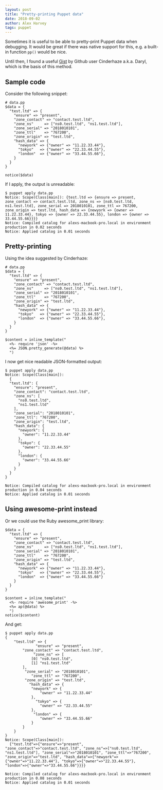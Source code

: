 ```yaml
---
layout: post
title: "Pretty-printing Puppet data"
date: 2018-09-02
author: Alex Harvey
tags: puppet
---
```


Sometimes it is useful to be able to pretty-print Puppet data when debugging. It would be great if there was native support for this, e.g. a built-in function `pp()` would be nice.

Until then, I found a useful [Gist](https://gist.github.com/Cinderhaze/6d1e90dec0184284eb25910b5ce06b5f) by Github user Cinderhaze a.k.a. Daryl, which is the basis of this method.

## Sample code

Consider the following snippet:

``` puppet
# data.pp
$data = {
  "test.ltd" => {
    "ensure" => "present",
    "zone_contact" => "contact.test.ltd",
    "zone_ns"     => ["ns0.test.ltd", "ns1.test.ltd"],
    "zone_serial" => "2018010101",
    "zone_ttl"    => "767200",
    "zone_origin" => "test.ltd",
    "hash_data" => {
      "newyork" => {"owner" => "11.22.33.44"},
      "tokyo"   => {"owner" => "22.33.44.55"},
      "london"  => {"owner" => "33.44.55.66"},
    }
  }
}

notice($data)
```

If I apply, the output is unreadable:

~~~ text
$ puppet apply data.pp
Notice: Scope(Class[main]): {test.ltd => {ensure => present, zone_contact => contact.test.ltd, zone_ns => [ns0.test.ltd, ns1.test.ltd], zone_serial => 2018010101, zone_ttl => 767200, zone_origin => test.ltd, hash_data => {newyork => {owner => 11.22.33.44}, tokyo => {owner => 22.33.44.55}, london => {owner => 33.44.55.66}}}}
Notice: Compiled catalog for alexs-macbook-pro.local in environment production in 0.02 seconds
Notice: Applied catalog in 0.01 seconds
~~~

## Pretty-printing

Using the idea suggested by Cinderhaze:

``` puppet
# data.pp
$data = {
  "test.ltd" => {
    "ensure" => "present",
    "zone_contact" => "contact.test.ltd",
    "zone_ns"     => ["ns0.test.ltd", "ns1.test.ltd"],
    "zone_serial" => "2018010101",
    "zone_ttl"    => "767200",
    "zone_origin" => "test.ltd",
    "hash_data" => {
      "newyork" => {"owner" => "11.22.33.44"},
      "tokyo"   => {"owner" => "22.33.44.55"},
      "london"  => {"owner" => "33.44.55.66"},
    }
  }
}

$content = inline_template("
  <%- require 'json' -%>
  <%= JSON.pretty_generate(@data) %>
  ")
```

I now get nice readable JSON-formatted output:

~~~ text
$ puppet apply data.pp
Notice: Scope(Class[main]):
  {
  "test.ltd": {
    "ensure": "present",
    "zone_contact": "contact.test.ltd",
    "zone_ns": [
      "ns0.test.ltd",
      "ns1.test.ltd"
    ],
    "zone_serial": "2018010101",
    "zone_ttl": "767200",
    "zone_origin": "test.ltd",
    "hash_data": {
      "newyork": {
        "owner": "11.22.33.44"
      },
      "tokyo": {
        "owner": "22.33.44.55"
      },
      "london": {
        "owner": "33.44.55.66"
      }
    }
  }
}

Notice: Compiled catalog for alexs-macbook-pro.local in environment production in 0.04 seconds
Notice: Applied catalog in 0.01 seconds
~~~

## Using awesome-print instead

Or we could use the Ruby awesome_print library:

``` puppet
$data = {
  "test.ltd" => {
    "ensure" => "present",
    "zone_contact" => "contact.test.ltd",
    "zone_ns"     => ["ns0.test.ltd", "ns1.test.ltd"],
    "zone_serial" => "2018010101",
    "zone_ttl"    => "767200",
    "zone_origin" => "test.ltd",
    "hash_data" => {
      "newyork" => {"owner" => "11.22.33.44"},
      "tokyo"   => {"owner" => "22.33.44.55"},
      "london"  => {"owner" => "33.44.55.66"}
    }
  }
}

$content = inline_template("
  <%- require 'awesome_print' -%>
  <%= ap(@data) %>
  ")
notice($content)
```

And get:

~~~ text
$ puppet apply data.pp
{
    "test.ltd" => {
              "ensure" => "present",
        "zone_contact" => "contact.test.ltd",
             "zone_ns" => [
            [0] "ns0.test.ltd",
            [1] "ns1.test.ltd"
        ],
         "zone_serial" => "2018010101",
            "zone_ttl" => "767200",
         "zone_origin" => "test.ltd",
           "hash_data" => {
            "newyork" => {
                "owner" => "11.22.33.44"
            },
              "tokyo" => {
                "owner" => "22.33.44.55"
            },
             "london" => {
                "owner" => "33.44.55.66"
            }
        }
    }
}
Notice: Scope(Class[main]):
  {"test.ltd"=>{"ensure"=>"present", "zone_contact"=>"contact.test.ltd", "zone_ns"=>["ns0.test.ltd", "ns1.test.ltd"], "zone_serial"=>"2018010101", "zone_ttl"=>"767200", "zone_origin"=>"test.ltd", "hash_data"=>{"newyork"=>{"owner"=>"11.22.33.44"}, "tokyo"=>{"owner"=>"22.33.44.55"}, "london"=>{"owner"=>"33.44.55.66"}}}}

Notice: Compiled catalog for alexs-macbook-pro.local in environment production in 0.08 seconds
Notice: Applied catalog in 0.01 seconds
~~~
